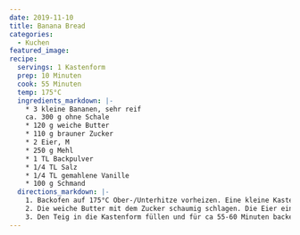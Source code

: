 ```yaml
---
date: 2019-11-10
title: Banana Bread
categories:
  - Kuchen
featured_image:
recipe:
  servings: 1 Kastenform
  prep: 10 Minuten
  cook: 55 Minuten
  temp: 175°C
  ingredients_markdown: |-
    * 3 kleine Bananen, sehr reif
    ca. 300 g ohne Schale
    * 120 g weiche Butter
    * 110 g brauner Zucker
    * 2 Eier, M
    * 250 g Mehl
    * 1 TL Backpulver
    * 1/4 TL Salz
    * 1/4 TL gemahlene Vanille
    * 100 g Schmand
  directions_markdown: |-
    1. Backofen auf 175°C Ober-/Unterhitze vorheizen. Eine kleine Kastenform einfetten und mit Mehl bestäuben. Die sehr reifen Bananen klein schneiden und mit einer Gabel zerdrücken.
    2. Die weiche Butter mit dem Zucker schaumig schlagen. Die Eier einzeln gut unterrühren. Mehl mit Backpulver, Salz und Vanille mischen. Im Wechsel mit dem Schmand dazugeben. Zum Schluss das Bananenmus kurz unterrühren.
    3. Den Teig in die Kastenform füllen und für ca 55-60 Minuten backen.
---
```

